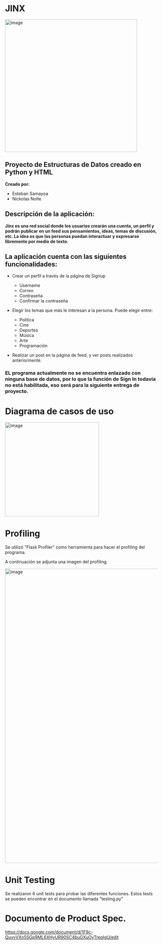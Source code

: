 # JINX
<img width="435" alt="image" src="https://user-images.githubusercontent.com/61555652/156282205-f4f177da-ecc2-4387-97a9-9c743c38f15a.png">


## Proyecto de Estructuras de Datos creado en Python y HTML
**Creado por:** 
- Esteban Samayoa
- Nickolas Nolte



## Descripción de la aplicación:

**Jinx es una red social donde los usuarios crearán una cuenta, un perfil y podrán publicar en un feed sus pensamientos, ideas, temas de discusión, etc. La idea es que las personas puedan interactuar y expresarse libremente por medio de texto.**



## La aplicación cuenta con las siguientes funcionalidades:

*   Crear un perfil a través de la página de Signup 
    * Username
    * Correo
    * Contraseña
    * Confirmar la contraseña


*   Elegir los temas que más le interesan a la persona. Puede elegir entre:
    * Política 
    * Cine 
    * Deportes 
    * Música
    * Arte
    * Programación

* Realizar un post en la página de feed, y ver posts realizados anteriormente. 

### EL programa actualmente no se encuentra enlazado con ninguna base de datos, por lo que la función de Sign In todavía no está habilitada, eso será para la siguiente entrega de proyecto.



# Diagrama de casos de uso
<img width="309" alt="image" src="https://user-images.githubusercontent.com/61555652/156281522-342a7b70-77ba-4d10-b6c9-2dcee6c31581.png">

# Profiling 

Se utilizó "Flask Profiler" como herramienta para hacer el profiling del programa. 

A continuación se adjunta una imagen del profiling.

<img width="966" alt="image" src="https://user-images.githubusercontent.com/61555652/156972756-ba80b2b5-9229-43bc-a925-4ad1e48eacea.png">




# Unit Testing

Se realizaron 6 unit tests para probar las diferentes funciones. 
Estos tests se pueden encontrar en el documento llamada "testing.py"

# Documento de Product Spec. 
https://docs.google.com/document/d/1F9c-QuyvVXn5SGp9ML6XHyUR90SC4buGXuOyTreqIgU/edit
